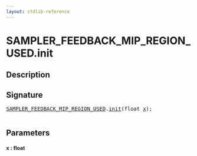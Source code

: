 ```yaml
---
layout: stdlib-reference
---
```


# SAMPLER\_FEEDBACK\_MIP\_REGION\_USED\.init

## Description





## Signature 

<pre>
<a href="../types/sampler_feedback_mip_region_used-012345689abcdefhijlmnopqstuv/index.html" class="code_type">SAMPLER_FEEDBACK_MIP_REGION_USED</a>.<a href="init.html">init</a>(<span class="code_keyword">float</span> <a href="init.html#decl-x" class="code_param">x</a>);

</pre>

## Parameters

####  <a id="decl-x"></a>x  : float

